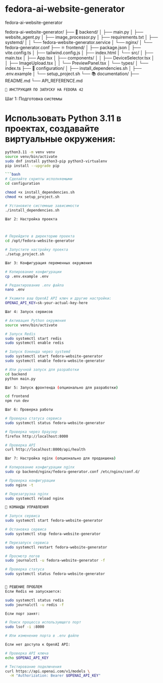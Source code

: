 # fedora-ai-website-generator
 fedora-ai-website-generator
 
 fedora-ai-website-generator/
├── 🐍 backend/
│   ├── main.py
│   ├── website_agent.py
│   ├── image_processor.py
│   ├── requirements.txt
│   ├── systemd/
│   │   └── fedora-website-generator.service
│   └── nginx/
│       └── fedora-generator.conf
├── ⚛️ frontend/
│   ├── package.json
│   ├── vite.config.ts
│   ├── tailwind.config.js
│   ├── index.html
│   └── src/
│       ├── main.tsx
│       ├── App.tsx
│       ├── components/
│       │   ├── DeviceSelector.tsx
│       │   ├── ImageUpload.tsx
│       │   └── PreviewPanel.tsx
│       └── types/
│           └── index.ts
├── 🔧 configuration/
│   ├── install_dependencies.sh
│   ├── .env.example
│   └── setup_project.sh
└── 📚 documentation/
    ├── README.md
    └── API_REFERENCE.md
    
    🚀 ИНСТРУКЦИЯ ПО ЗАПУСКУ НА FEDORA 42
    
Шаг 1: Подготовка системы
# Использовать Python 3.11 в проектах, создавайте виртуальные окружения:
```bash
python3.11 -m venv venv
source venv/bin/activate
sudo dnf install python3-pip python3-virtualenv
pip install --upgrade pip

```bash
# Сделайте скрипты исполняемыми
cd configuration

chmod +x install_dependencies.sh
chmod +x setup_project.sh

# Установите системные зависимости
./install_dependencies.sh

Шаг 2: Настройка проекта



# Перейдите в директорию проекта
cd /opt/fedora-website-generator

# Запустите настройку проекта
./setup_project.sh

Шаг 3: Конфигурация переменных окружения

# Копирование конфигурации
cp .env.example .env

# Редактирование .env файла
nano .env

# Укажите ваш OpenAI API ключ и другие настройки:
OPENAI_API_KEY=sk-your-actual-key-here

Шаг 4: Запуск сервисов

# Активация Python окружения
source venv/bin/activate

# Запуск Redis
sudo systemctl start redis
sudo systemctl enable redis

# Запуск бэкенда через systemd
sudo systemctl start fedora-website-generator
sudo systemctl enable fedora-website-generator

# Или ручной запуск для разработки
cd backend
python main.py

Шаг 5: Запуск фронтенда (опционально для разработки)

cd frontend
npm run dev

Шаг 6: Проверка работы

# Проверка статуса сервиса
sudo systemctl status fedora-website-generator

# Проверка через браузер
firefox http://localhost:8000

# Проверка API
curl http://localhost:8000/api/health

Шаг 7: Настройка nginx (опционально для продакшена)

# Копирование конфигурации nginx
sudo cp backend/nginx/fedora-generator.conf /etc/nginx/conf.d/

# Проверка конфигурации
sudo nginx -t

# Перезагрузка nginx
sudo systemctl reload nginx

🎯 КОМАНДЫ УПРАВЛЕНИЯ

# Запуск сервиса
sudo systemctl start fedora-website-generator

# Остановка сервиса  
sudo systemctl stop fedora-website-generator

# Перезапуск сервиса
sudo systemctl restart fedora-website-generator

# Просмотр логов
sudo journalctl -u fedora-website-generator -f

# Проверка статуса
sudo systemctl status fedora-website-generator


🔧 РЕШЕНИЕ ПРОБЛЕМ
Если Redis не запускается:

sudo systemctl status redis
sudo journalctl -u redis -f

Если порт занят:

# Поиск процесса использующего порт
sudo lsof -i :8000

# Или изменение порта в .env файле

Если нет доступа к OpenAI API:

# Проверка API ключа
echo $OPENAI_API_KEY

# Тестирование подключения
curl https://api.openai.com/v1/models \
  -H "Authorization: Bearer $OPENAI_API_KEY"
